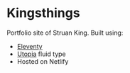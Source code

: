 # Kingsthings

Portfolio site of Struan King. Built using:

- [Eleventy](https://11ty.dev)
- [Utopia](https://utopia.fyi/) fluid type
- Hosted on Netlify
